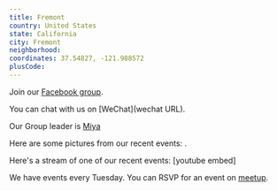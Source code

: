 ```yaml
---
title: Fremont
country: United States
state: California
city: Fremont
neighborhood: 
coordinates: 37.54827, -121.988572
plusCode:
---
```

Join our [Facebook group](https://www.facebook.com/groups/free.code.camp.fremont).

You can chat with us on [WeChat](wechat URL).

Our Group leader is [Miya](freecodecamp.org/miya)

Here are some pictures from our recent events:
![]().

Here's a stream of one of our recent events:
[youtube embed]

We have events every Tuesday. You can RSVP for an event on [meetup](meetupurl).

